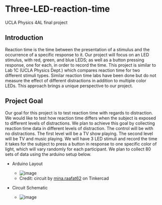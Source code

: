# Three-LED-reaction-time
UCLA Physics 4AL final project

## Introduction
Reaction time is the time between the presentation of a stimulus and the occurrence of a specific response to it.
Our project will focus on an LED stimulus, with red, green, and blue LEDS; as well as a button pressing response, one for each, in order to record the time. 
This project is similar to Lab 1C (UCLA Physics Dept.) which compares reaction time for two different stimuli types. 
Similar reaction time labs have been done but do not measure the effect of different distractions in addition to multiple color LEDs. 
This approach brings a unique perspective to our project.  

## Project Goal 
Our goal for this project is to test reaction time with regards to distraction. 
We would like to test how reaction time differs when the subject is exposed to different levels of distractions. 
We plan to achieve this goal by collecting reaction time data in different levels of distraction. 
The control will be with no distractions. The first level will be a TV show playing. 
The second level will be TV and music playing. We will have 3 LED stimuli and record the time it takes for the subject to press a button in response to one specific color of light, which will vary randomly for each participant. 
We plan to collect 80 sets of data using the arduino setup below.

- Arduino Layout
  - ![image](https://github.com/abril-AL/Three-LED-reaction-time/assets/103137140/473dcc72-0960-4fe6-8b41-4fafb9bb98cd)
  - Credit: circuit by [mina.raafat62](https://www.tinkercad.com/things/frE5D4H3cFd-3-led-with-3-push-buttons-mina) on Tinkercad
 
- Circuit Schematic
  - ![image](https://github.com/abril-AL/Three-LED-reaction-time/assets/103137140/470a3ec6-08d4-4a03-86c5-3cc7776c73fb)

